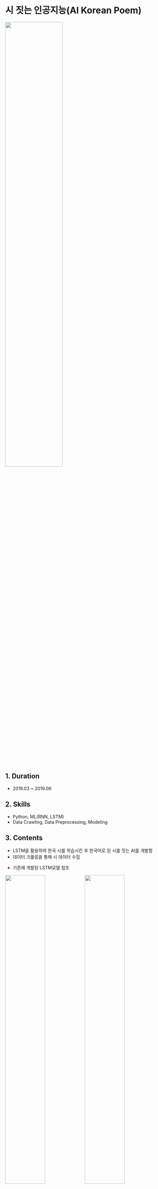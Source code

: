 # 시 짓는 인공지능(AI Korean Poem)

<img src="https://user-images.githubusercontent.com/109687076/184579618-57b8e05c-b45f-4633-88b3-6d2b1431719c.JPG" width="60%">

## 1. Duration
- 2019.03 ~ 2019.06

## 2. Skills
- Python, ML(RNN, LSTM)
- Data Crawling, Data Preprocessing, Modeling

## 3. Contents
- LSTM을 활용하여 한국 시를 학습시킨 후 한국어로 된 시를 짓는 AI를 개발함
- 데이터 크롤링을 통해 시 데이터 수집
* 기존에 개발된 LSTM모델 참조

<img src="https://user-images.githubusercontent.com/109687076/184579655-5fec27c3-94a3-4bdb-9bfe-627a99dd4a1c.JPG" width="50%"><img src="https://user-images.githubusercontent.com/109687076/184579656-22d4361e-9d37-4143-8027-0819443d80af.JPG" width="50%">
<img src="https://user-images.githubusercontent.com/109687076/184579658-680a0ee3-3fde-45b4-a57e-4c9f7c00f370.JPG" width="50%"><img src="https://user-images.githubusercontent.com/109687076/184579650-ad70419e-a8c8-4122-8147-8ecf04dcb70e.JPG" width="50%">


## 4. Results
 1) 크롤링을 통한 한국 시 데이터 수집 및 전처리      
 2) LSTM을 이용해 1)에서 전처리한 데이터를 이용해 모델 구축    
 3) 학습을 통해 완성된 모델을 이용해 특정 단어를 input으로 입력하면 output으로 시 데이터 생성
 
 <img src="https://user-images.githubusercontent.com/109687076/184579726-41eb9ba4-1fb7-48f4-a3dc-c04a77ddfb11.JPG" width="50%">
